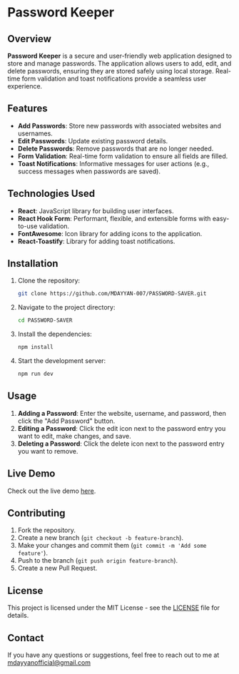 # Password Keeper

## Overview

**Password Keeper** is a secure and user-friendly web application designed to store and manage passwords. The application allows users to add, edit, and delete passwords, ensuring they are stored safely using local storage. Real-time form validation and toast notifications provide a seamless user experience.

## Features

- **Add Passwords**: Store new passwords with associated websites and usernames.
- **Edit Passwords**: Update existing password details.
- **Delete Passwords**: Remove passwords that are no longer needed.
- **Form Validation**: Real-time form validation to ensure all fields are filled.
- **Toast Notifications**: Informative messages for user actions (e.g., success messages when passwords are saved).

## Technologies Used

- **React**: JavaScript library for building user interfaces.
- **React Hook Form**: Performant, flexible, and extensible forms with easy-to-use validation.
- **FontAwesome**: Icon library for adding icons to the application.
- **React-Toastify**: Library for adding toast notifications.

## Installation

1. Clone the repository:
    ```bash
    git clone https://github.com/MDAYYAN-007/PASSWORD-SAVER.git
    ```

2. Navigate to the project directory:
    ```bash
    cd PASSWORD-SAVER
    ```

3. Install the dependencies:
    ```bash
    npm install
    ```

4. Start the development server:
    ```bash
    npm run dev
    ```

## Usage

1. **Adding a Password**: Enter the website, username, and password, then click the "Add Password" button.
2. **Editing a Password**: Click the edit icon next to the password entry you want to edit, make changes, and save.
3. **Deleting a Password**: Click the delete icon next to the password entry you want to remove.

## Live Demo

Check out the live demo [here](https://password-saver-mu.vercel.app/).

## Contributing

1. Fork the repository.
2. Create a new branch (`git checkout -b feature-branch`).
3. Make your changes and commit them (`git commit -m 'Add some feature'`).
4. Push to the branch (`git push origin feature-branch`).
5. Create a new Pull Request.

## License

This project is licensed under the MIT License - see the [LICENSE](LICENSE) file for details.

## Contact

If you have any questions or suggestions, feel free to reach out to me at mdayyanofficial@gmail.com
